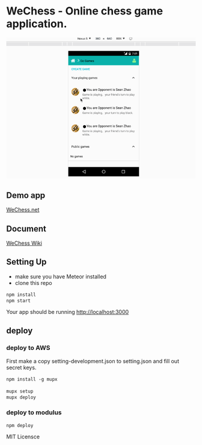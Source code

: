 
# WeChess - Online chess game application.

<img src="demo.gif">

## Demo app

[WeChess.net](http://wechess.net)

## Document

[WeChess Wiki](https://github.com/bright-sea/wechess/wiki)


## Setting Up

* make sure you have Meteor installed
* clone this repo

```
npm install
npm start
```
Your app should be running [http://localhost:3000](http://localhost:3000)


## deploy


### deploy to AWS 

First make a copy setting-development.json to setting.json and fill out secret keys.

```
npm install -g mupx

mupx setup
mupx deploy

```


### deploy to modulus

```
npm deploy

```


MIT Licensce 